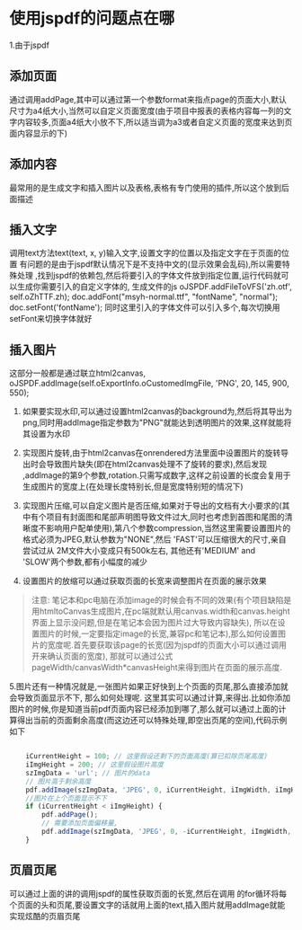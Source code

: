 # 使用jspdf的问题点在哪

1.由于jspdf

## 添加页面

通过调用addPage,其中可以通过第一个参数format来指点page的页面大小,默认尺寸为a4纸大小,当然可以自定义页面宽度(由于项目中报表的表格内容每一列的文字内容较多,页面a4纸大小放不下,所以适当调为a3或者自定义页面的宽度来达到页面内容显示的下)

## 添加内容

最常用的是生成文字和插入图片以及表格,表格有专门使用的插件,所以这个放到后面描述

## 插入文字

调用text方法text(text, x, y)输入文字,设置文字的位置以及指定文字在于页面的位置
有问题的是由于jspdf默认情况下是不支持中文的(显示效果会乱码),所以需要特殊处理 ,找到jspdf的依赖包,然后将要引入的字体文件放到指定位置,运行代码就可以生成你需要引入的自定义字体的,
生成文件的js
oJSPDF.addFileToVFS('zh.otf', self.oZhTTF.zh);
doc.addFont("msyh-normal.ttf", "fontName", "normal");
        doc.setFont('fontName');
同时这里引入的字体文件可以引入多个,每次切换用setFont来切换字体就好

## 插入图片

这部分一般都是通过联立html2canvas,
oJSPDF.addImage(self.oExportInfo.oCustomedImgFile, 'PNG', 20, 145, 900, 550);

1. 如果要实现水印,可以通过设置html2canvas的background为,然后将其导出为png,同时用addImage指定参数为"PNG"就能达到透明图片的效果,这样就能将其设置为水印

2. 实现图片旋转,由于html2canvas在onrendered方法里面中设置图片的旋转导出时会导致图片缺失(即在html2canvas处理不了旋转的要求),然后发现 ,addImage的第9个参数,rotation.只需写成数字,这样之前设置的长度会复用于生成图片的宽度上(在处理长度特别长,但是宽度特别短的情况下)

3. 实现图片压缩,可以自定义图片是否压缩,如果对于导出的文档有大小要求的(其中有个项目有封面图和尾部声明图导致文件过大,同时也考虑到首图和尾图的清晰度不影响用户配单使用),第八个参数compression,当然这里需要设置图片的格式必须为JPEG,默认参数为"NONE",然后 'FAST'可以压缩很大的尺寸,亲自尝试过从 2M文件大小变成只有500k左右, 其他还有'MEDIUM' and 'SLOW'两个参数,都有小幅度的减少

4. 设置图片的放缩可以通过获取页面的长宽来调整图片在页面的展示效果

>注意: 笔记本和pc电脑在添加image的时候会有不同的效果(有个项目缺陷是用htmltoCanvas生成图片,在pc端就默认用canvas.width和canvas.height界面上显示没问题,但是在笔记本会因为图片过大导致内容缺失),
所以在设置图片的时候,一定要指定image的长宽,兼容pc和笔记本),那么如何设置图片的宽度呢.首先要获取该page的长宽(因为jspdf的页面大小可以通过调用开来确认页面的宽度), 那就可以通过公式 pageWidth/canvasWidth*canvasHeight来得到图片在页面的展示高度.

5.图片还有一种情况就是,一张图片如果正好快到上个页面的页尾,那么直接添加就会导致页面显示不下, 那么如何处理呢. 这里其实可以通过计算,来得出.比如你添加图片的时候,你是知道当前pdf页面内容已经添加到哪了,那么就可以通过上面的计算得出当前的页面剩余高度(而这边还可以特殊处理,即空出页尾的空间),代码示例如下

```js

    iCurrentHeight = 100; // 这里假设还剩下的页面高度(算已扣除页尾高度)
    iImgHeight = 200; // 这里假设图片高度
    szImgData = 'url'; // 图片的data
    // 图片高于剩余高度
    pdf.addImage(szImgData, 'JPEG', 0, iCurrentHeight, iImgWidth, iImgHeight);
    //图片在上个页面显示不下
    if (iCurrentHeight < iImgHeight) {
        pdf.addPage();
        // 需要添加页面偏移量,
        pdf.addImage(szImgData, 'JPEG', 0, -iCurrentHeight, iImgWidth, iImgHeight)
    }
```

## 页眉页尾

可以通过上面的讲的调用jspdf的属性获取页面的长宽,然后在调用 的for循环将每个页面的头和页尾,要设置文字的话就用上面的text,插入图片就用addImage就能实现炫酷的页眉页尾